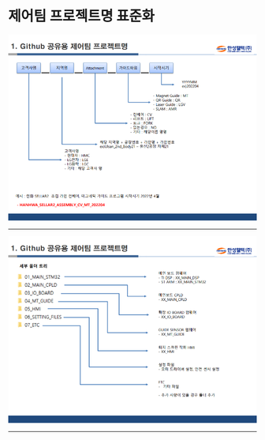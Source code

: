 # 제어팀 프로젝트명 표준화 

![프로젝트_00](https://github.com/hongu/etc/blob/master/project00.png)
***
![프로젝트_01](https://github.com/hongu/etc/blob/master/project02.png)
***
